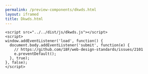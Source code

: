 ```yaml
--- 
permalink: /preview-components/dkwds.html
layout: iframed 
title: Dkwds.html
---
```


<!doctype html>
<html lang="en-US">
  <head>
    <title>Dkwds: Default</title>
    <link rel="stylesheet" href="../../dist/css/dkwds-virkdk.min.css">
  </head>
  <body>
    
    <script src="../../dist/js/dkwds.js"></script>
    <script>
    window.addEventListener('load', function() {
      document.body.addEventListener('submit', function(e) {
        // https://github.com/18F/web-design-standards/issues/2101
        e.preventDefault();
      }, true);
    }, false);
    </script>
  </body>
</html>

